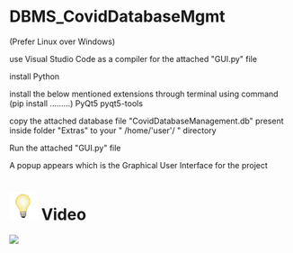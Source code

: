 # DBMS_CovidDatabaseMgmt

(Prefer Linux over Windows)

use Visual Studio Code as a compiler for the attached "GUI.py" file

install Python

install the below mentioned extensions through terminal using command (pip install .........)
PyQt5
pyqt5-tools

copy the attached database file "CovidDatabaseManagement.db"
 present inside folder "Extras" 
  to your " /home/'user'/ " directory

Run the attached "GUI.py" file

A popup appears which is the Graphical User Interface for the project


# <img src="https://github.com/itsMeBuddy/itsMeBuddy/blob/main/light_weight/bulb.gif" width=auto height="50px"> Video

<a href="(https://img.youtube.com/vi/YOUTUBE_VIDEO_ID_HERE/0.jpg)](https://www.youtube.com/watch?v=YOUTUBE_VIDEO_ID_HERE)">
    <img src="(https://img.youtube.com/vi/qd1IgAvZp9c/0.jpg)](https://www.youtube.com/watch?v=qd1IgAvZp9c)">
</a>


